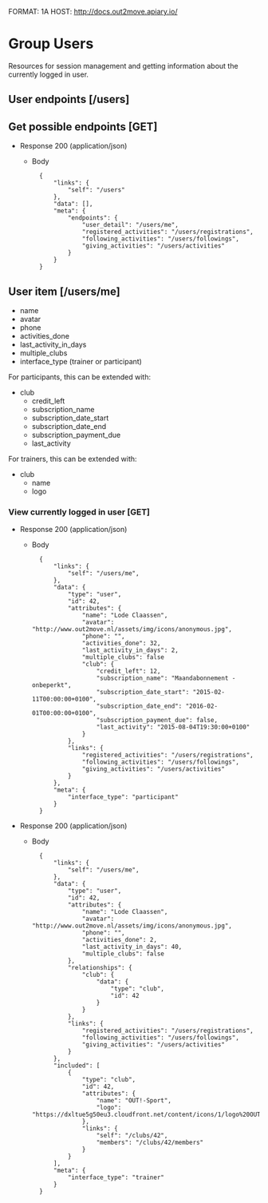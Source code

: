 FORMAT: 1A
HOST: http://docs.out2move.apiary.io/

# Group Users

Resources for session management and getting information about the currently logged in user.

## User endpoints [/users]

## Get possible endpoints [GET]

+ Response 200 (application/json)

    + Body

            {
                "links": {
                    "self": "/users"
                },
                "data": [],
                "meta": {
                    "endpoints": {
                        "user_detail": "/users/me",
                        "registered_activities": "/users/registrations",
                        "following_activities": "/users/followings",
                        "giving_activities": "/users/activities"
                    }
                }
            }

## User item [/users/me]

+ name
+ avatar
+ phone
+ activities_done
+ last_activity_in_days
+ multiple_clubs
+ interface_type (trainer or participant)

For participants, this can be extended with:

+ club
    + credit_left
    + subscription_name
    + subscription_date_start
    + subscription_date_end
    + subscription_payment_due
    + last_activity

For trainers, this can be extended with:

+ club
    + name
    + logo

### View currently logged in user [GET]

+ Response 200 (application/json)

    + Body

            {
                "links": {
                    "self": "/users/me",
                },
                "data": {
                    "type": "user",
                    "id": 42,
                    "attributes": {
                        "name": "Lode Claassen",
                        "avatar": "http://www.out2move.nl/assets/img/icons/anonymous.jpg",
                        "phone": "",
                        "activities_done": 32,
                        "last_activity_in_days": 2,
                        "multiple_clubs": false
                        "club": {
                            "credit_left": 12,
                            "subscription_name": "Maandabonnement - onbeperkt",
                            "subscription_date_start": "2015-02-11T00:00:00+0100",
                            "subscription_date_end": "2016-02-01T00:00:00+0100",
                            "subscription_payment_due": false,
                            "last_activity": "2015-08-04T19:30:00+0100"
                        }
                    },
                    "links": {
                        "registered_activities": "/users/registrations",
                        "following_activities": "/users/followings",
                        "giving_activities": "/users/activities"
                    }
                },
                "meta": {
                    "interface_type": "participant"
                }
            }

+ Response 200 (application/json)

    + Body

            {
                "links": {
                    "self": "/users/me",
                },
                "data": {
                    "type": "user",
                    "id": 42,
                    "attributes": {
                        "name": "Lode Claassen",
                        "avatar": "http://www.out2move.nl/assets/img/icons/anonymous.jpg",
                        "phone": "",
                        "activities_done": 2,
                        "last_activity_in_days": 40,
                        "multiple_clubs": false
                    },
                    "relationships": {
                        "club": {
                            "data": {
                                "type": "club",
                                "id": 42
                            }
                        }
                    },
                    "links": {
                        "registered_activities": "/users/registrations",
                        "following_activities": "/users/followings",
                        "giving_activities": "/users/activities"
                    }
                },
                "included": [
                    {
                        "type": "club",
                        "id": 42,
                        "attributes": {
                            "name": "OUT!-Sport",
                            "logo": "https://dxltue5g50eu3.cloudfront.net/content/icons/1/logo%20OUT!%20met%20url.png"
                        },
                        "links": {
                            "self": "/clubs/42",
                            "members": "/clubs/42/members"
                        }
                    }
                ],
                "meta": {
                    "interface_type": "trainer"
                }
            }
